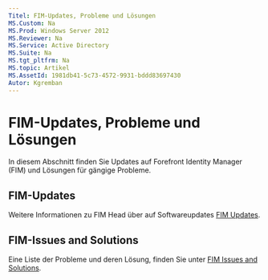 ```yaml
---
Titel: FIM-Updates, Probleme und Lösungen
MS.Custom: Na
MS.Prod: Windows Server 2012
MS.Reviewer: Na
MS.Service: Active Directory
MS.Suite: Na
MS.tgt_pltfrm: Na
MS.topic: Artikel
MS.AssetId: 1981db41-5c73-4572-9931-bddd83697430
Autor: Kgremban
---
```

# FIM-Updates, Probleme und Lösungen
In diesem Abschnitt finden Sie Updates auf Forefront Identity Manager (FIM) und Lösungen für gängige Probleme.

## FIM-Updates
Weitere Informationen zu FIM Head über auf Softwareupdates [FIM Updates](forefront-identity-manager-updates.md).

## FIM-Issues and Solutions
Eine Liste der Probleme und deren Lösung, finden Sie unter [FIM Issues and Solutions](forefront-identity-manager-issues-solutions.md).
<!--HONumber=Mar16_HO1-->
